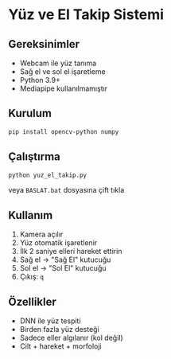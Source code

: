 # Yüz ve El Takip Sistemi

## Gereksinimler

- Webcam ile yüz tanıma
- Sağ el ve sol el işaretleme
- Python 3.9+
- Mediapipe kullanılmamıştır

## Kurulum

```bash
pip install opencv-python numpy
```

## Çalıştırma

```bash
python yuz_el_takip.py
```

veya `BASLAT.bat` dosyasına çift tıkla

## Kullanım

1. Kamera açılır
2. Yüz otomatik işaretlenir
3. İlk 2 saniye elleri hareket ettirin
4. Sağ el → "Sağ El" kutucuğu
5. Sol el → "Sol El" kutucuğu
6. Çıkış: `q`

## Özellikler

- DNN ile yüz tespiti
- Birden fazla yüz desteği
- Sadece eller algılanır (kol değil)
- Cilt + hareket + morfoloji
